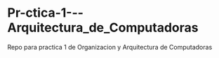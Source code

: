 # Pr-ctica-1---Arquitectura_de_Computadoras
Repo para practica 1 de Organizacion y Arquitectura de Computadoras
